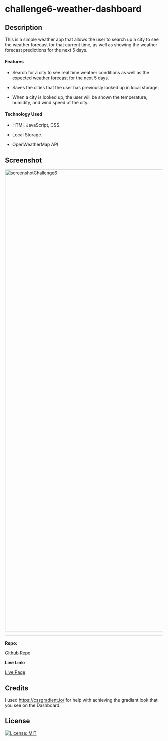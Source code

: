 # challenge6-weather-dashboard

## Description

This is a simple weather app that allows the user to search up a city to see the weather forecast for that current time, as well as showing the weather forecast predictions for the next 5 days.

#### Features

 - Search for a city to see real time weather conditions as well as the expected weather forecast for the next 5 days.

 - Saves the cities that the user has previously looked up in local storage.

 - When a city is looked up, the user will be shown the temperature, humidity, and wind speed of the city.

 #### Technology Used

- HTMl, JavaScript, CSS.

- Local Storage.

- OpenWeatherMap API

## Screenshot

<img width="1478" alt="screenshotChallenge6" src="https://github.com/user-attachments/assets/52ee470f-8034-452a-b678-b15d85d2df72" />

---

**Repo:**

[Github Repo](https://github.com/JoseGuache/challenge6-weather-dashboard)

**Live Link:**

[Live Page](https://joseguache.github.io/challenge6-weather-dashboard/)

## Credits

I used https://cssgradient.io/ for help with achieving the gradiant look that you see on the Dashboard.

## License

[![License: MIT](https://img.shields.io/badge/License-MIT-yellow.svg)](https://opensource.org/licenses/MIT)
